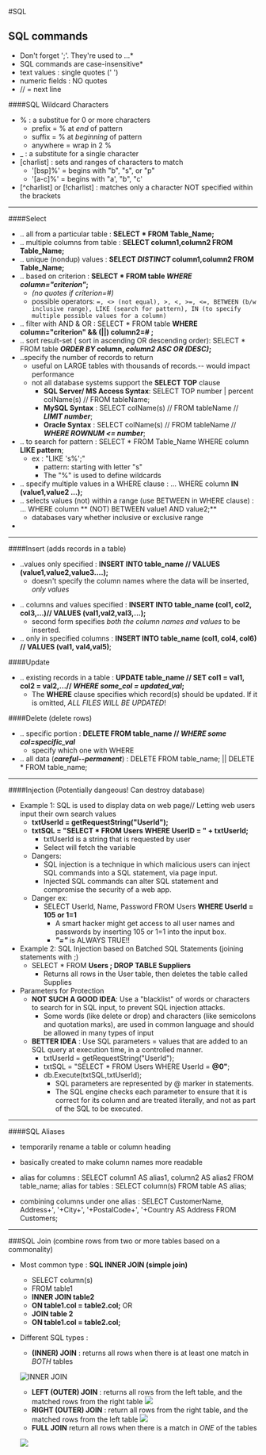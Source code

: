 #SQL 

## SQL commands

* Don't forget ';'. They're used to ...*
* SQL commands are case-insensitive*
* text values : single quotes (' ')
* numeric fields : NO quotes
* // = next line

####SQL Wildcard Characters
* % : a substitue for 0 or more characters
    * prefix = % at *end* of pattern
    * suffix = % at *beginning* of pattern
    * anywhere = wrap in 2 %
* _ : a substitute for a single character
* [charlist] : sets and ranges of characters to match
    * '[bsp]%' = begins with "b", "s", or "p"
    * '[a-c]%' = begins with "a', "b", "c'
* [^charlist] or [!charlist] : matches only a character NOT specified within the brackets

---

####Select
+ .. all from a particular table : **SELECT * FROM Table_Name;**  
+ .. multiple columns from table : **SELECT column1,column2 FROM Table_Name;**  
+ .. unique (nondup) values : **SELECT _DISTINCT_ column1,column2 FROM Table_Name;**  
+ .. based on criterion : **SELECT * FROM table _WHERE_ _column="criterion"_;** 
    + *(no quotes if criterion=#)* 
    + possible operators: ```=, <> (not equal), >, <, >=, <=, BETWEEN (b/w inclusive range), LIKE (search for pattern), IN (to specify multiple possible values for a column)```
+ .. filter with AND & OR : SELECT * FROM table **WHERE column="criterion" && (||) column2=# ;**
+ .. sort result-set ( sort in ascending OR descending order): SELECT * FROM table **_ORDER BY_ column, _column2 ASC OR (DESC)_;**
+ ..specify the number of records to return 
    + useful on LARGE tables with thousands of records.-- would impact performance
    + not all database systems support the **SELECT TOP** clause
        + **SQL Server/ MS Access Syntax**: SELECT TOP number | percent colName(s) // FROM tableName;
        + **MySQL Syntax** : SELECT colName(s) // FROM tableName // _**LIMIT number**_;
        + **Oracle Syntax** : SELECT colName(s) // FROM tableName // _**WHERE ROWNUM <= number**_;
+ .. to search for pattern : SELECT * FROM Table_Name WHERE column **LIKE pattern**;
    + ex : "LIKE 's%';"
        + pattern: starting with letter "s"
        + The "%" is used to define wildcards 
+ .. specify multiple values in a WHERE clause : ... WHERE column **IN (value1,value2 ...);**
+ .. selects values (not) within a range (use BETWEEN in WHERE clause) : ... WHERE column ** (NOT) BETWEEN value1 AND value2;**
    + databases vary whether inclusive or exclusive range
+ 


---

####Insert  (adds records in a table)

+ ..values only specified : **INSERT INTO table_name // VALUES (value1,value2,value3....);**
    + doesn't specify the column names where the data will be inserted, _only values_
* .. columns and values specified : **INSERT INTO table_name (col1, col2, col3,...)// VALUES (val1,val2,val3,...);**
    * second form specifies _both the column names and values_ to be inserted.
* .. only in specified columns : **INSERT INTO table_name (col1, col4, col6) // VALUES (val1, val4,val5)**;

####Update
* .. existing records in a table : **UPDATE table_name // SET col1 = val1, col2 = val2,...// _WHERE some_col = updated_val_;**
    * The **WHERE** clause specifies which record(s) should be updated. If it is omitted, _ALL FILES WILL BE UPDATED_!

####Delete (delete rows)
* .. specific portion : **DELETE FROM table_name // _WHERE some col=specific_val_**
    * specify which one with WHERE
* .. all data (***careful--permanent***) : DELETE FROM table_name;  || DELETE * FROM table_name;


---

####Injection (Potentially dangeous! Can destroy database)
* Example 1: SQL is used to display data on web page// Letting web users input their own search values
    *  **txtUserId = getRequestString("UserId");**
    *  **txtSQL = "SELECT * FROM Users WHERE UserID = " + txtUserId;**
        *  txtUserId is a string that is requested by user
        *  Select will fetch the variable 
   *  Dangers:
       *   SQL injection is a technique in which malicious users can inject SQL commands into a SQL statement, via page input.
       *  Injected SQL commands can alter SQL statement and compromise the security of a web app.
  *  Danger ex: 
        *  SELECT UserId, Name, Password FROM Users **WHERE UserId = 105 or 1=1**
            *  A smart hacker might get access to all user names and passwords by inserting 105 or 1=1 into the input box.
            *  ***"="*** is ALWAYS TRUE!!
*  Example 2: SQL Injection based on Batched SQL Statements (joining statements with ;)
    *  SELECT * FROM **Users ; DROP TABLE Suppliers**
        *  Returns all rows in the User table, then deletes the table called Supplies
*  Parameters for Protection
    * **NOT SUCH A GOOD IDEA**:  Use a "blacklist" of words or characters to search for in SQL input, to prevent SQL injection attacks.
        * Some words (like delete or drop) and characters (like semicolons and quotation marks), are used in common language and should be allowed in many types of input
   * **BETTER IDEA** : Use SQL parameters = values that are added to an SQL query at execution time, in a controlled manner.
       * txtUserId = getRequestString("UserId");
       * txtSQL = "SELECT * FROM Users WHERE UserId = **@0"**;
       * db.Execute(txtSQL,txtUserId);
           * SQL parameters are represented by @ marker in statements.
           * The SQL engine checks each parameter to ensure that it is correct for its column and are treated literally, and not as part of the SQL to be executed.

---

####SQL Aliases 
 
+ temporarily rename a table or column heading
+ basically created to make column names more readable

+ alias for columns : SELECT column1 AS alias1, column2 AS alias2
FROM table_name;
alias for tables : SELECT column(s)
FROM table AS alias;
+ combining columns under one alias : SELECT CustomerName, Address+', '+City+', '+PostalCode+', '+Country AS Address
FROM Customers;

---

###SQL Join 
(combine rows from two or more tables based on a commonality)

+ Most common type : **SQL INNER JOIN (simple join)** 
    + SELECT column(s)
    + FROM table1
    + **INNER JOIN table2**
    + **ON table1.col = table2.col;**
OR
    + **JOIN table 2**
    + **ON table1.col = table2.col;**

+ Different SQL types :
    + **(INNER) JOIN** : returns all rows when there is at least one match in *BOTH* tables
    
    ![INNER JOIN](http://www.w3schools.com/sql/img_innerjoin.gif)
    
    + **LEFT (OUTER) JOIN** : returns all rows from the left table, and the matched rows from the right table
    ![](http://www.w3schools.com/sql/img_leftjoin.gif) 
    + **RIGHT (OUTER) JOIN** : return all rows from the right table, and the matched rows from the left table
    ![](http://www.w3schools.com/sql/img_rightjoin.gif)
    + **FULL JOIN** return all rows when there is a match in *ONE* of the tables

    ![](http://www.w3schools.com/sql/img_fulljoin.gif)
    

